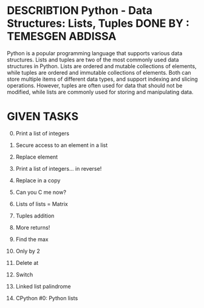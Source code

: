 # DESCRIBTION Python - Data Structures: Lists, Tuples   DONE BY : TEMESGEN ABDISSA
Python is a popular programming language that supports various data structures. Lists and tuples are two of the most commonly used data structures in Python. Lists are ordered and mutable collections of elements, while tuples are ordered and immutable collections of elements. Both can store multiple items of different data types, and support indexing and slicing operations. However, tuples are often used for data that should not be modified, while lists are commonly used for storing and manipulating data.


# GIVEN TASKS 
0. Print a list of integers

1. Secure access to an element in a list

2. Replace element

3. Print a list of integers... in reverse!

4. Replace in a copy

5. Can you C me now?

6. Lists of lists = Matrix

7. Tuples addition

8. More returns!

9. Find the max

10. Only by 2

11. Delete at

12. Switch

13. Linked list palindrome

14. CPython #0: Python lists
